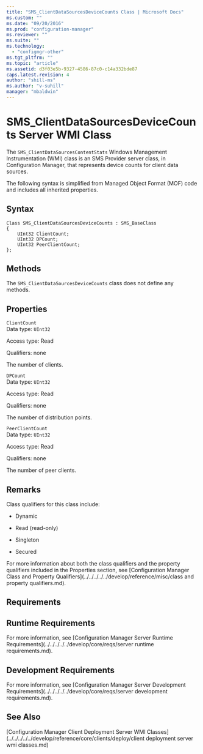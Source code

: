 ```yaml
---
title: "SMS_ClientDataSourcesDeviceCounts Class | Microsoft Docs"
ms.custom: ""
ms.date: "09/20/2016"
ms.prod: "configuration-manager"
ms.reviewer: ""
ms.suite: ""
ms.technology:
  - "configmgr-other"
ms.tgt_pltfrm: ""
ms.topic: "article"
ms.assetid: d3f03e5b-9327-4586-87c0-c14a332bde87
caps.latest.revision: 4
author: "shill-ms"
ms.author: "v-suhill"
manager: "mbaldwin"
---
```

# SMS_ClientDataSourcesDeviceCounts Server WMI Class
The `SMS_ClientDataSourcesContentStats` Windows Management Instrumentation (WMI) class is an SMS Provider server class, in Configuration Manager, that represents device counts for client data sources.  

 The following syntax is simplified from Managed Object Format (MOF) code and includes all inherited properties.  

## Syntax  

```  
Class SMS_ClientDataSourcesDeviceCounts : SMS_BaseClass  
{  
    UInt32 ClientCount;  
    UInt32 DPCount;  
    UInt32 PeerClientCount;  
};  

```  

## Methods  
 The `SMS_ClientDataSourcesDeviceCounts` class does not define any methods.  

## Properties  
 `ClientCount`  
 Data type: `UInt32`  

 Access type: Read  

 Qualifiers: none  

 The number of clients.  

 `DPCount`  
 Data type: `UInt32`  

 Access type: Read  

 Qualifiers: none  

 The number of distribution points.  

 `PeerClientCount`  
 Data type: `UInt32`  

 Access type: Read  

 Qualifiers: none  

 The number of peer clients.  

## Remarks  
 Class qualifiers for this class include:  

-   Dynamic  

-   Read (read-only)  

-   Singleton  

-   Secured  

 For more information about both the class qualifiers and the property qualifiers included in the Properties section, see [Configuration Manager Class and Property Qualifiers](../../../../../develop/reference/misc/class and property qualifiers.md).  

## Requirements  

## Runtime Requirements  
 For more information, see [Configuration Manager Server Runtime Requirements](../../../../../develop/core/reqs/server runtime requirements.md).  

## Development Requirements  
 For more information, see [Configuration Manager Server Development Requirements](../../../../../develop/core/reqs/server development requirements.md).  

## See Also  
 [Configuration Manager Client Deployment Server WMI Classes](../../../../../develop/reference/core/clients/deploy/client deployment server wmi classes.md)
